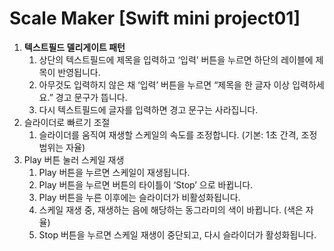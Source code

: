 # Scale Maker [Swift mini project01]
1. **텍스트필드 델리게이트 패턴**
    1. 상단의 텍스트필드에 제목을 입력하고 ‘입력’ 버튼을 누르면 하단의 레이블에 제목이 반영됩니다.
    2. 아무것도 입력하지 않은 채 ‘입력’ 버튼을 누르면 “제목을 한 글자 이상 입력하세요.” 경고 문구가 뜹니다.
    3. 다시 텍스트필드에 글자를 입력하면 경고 문구는 사라집니다.
2. 슬라이더로 빠르기 조절
    1. 슬라이더를 움직여 재생할 스케일의 속도를 조정합니다. (기본: 1초 간격, 조정 범위는 자율)
3. Play 버튼 눌러 스케일 재생
    1. Play 버튼을 누르면 스케일이 재생됩니다.
    2. Play 버튼을 누르면 버튼의 타이틀이 ‘Stop’ 으로 바뀝니다.
    3. Play 버튼을 누른 이후에는 슬라이더가 비활성화됩니다.
    4. 스케일 재생 중, 재생하는 음에 해당하는 동그라미의 색이 바뀝니다.  (색은 자율)
    5. Stop 버튼을 누르면 스케일 재생이 중단되고, 다시 슬라이더가 활성화됩니다.
